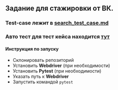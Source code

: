 ## Задание для стажировки от ВК.

### Test-case лежит в [search_test_case.md](https://github.com/Danspb77/VK_task/blob/main/search_test_case.md)


### Авто тест для тест кейса находится [тут](https://github.com/Danspb77/VK_task/blob/main/test_suggestion_list.py)

#### Инструкция по запуску

* Склонировать репозиторий
* Установить **Webdriver** (при необходимости)
* Установить **Pytest** (при необходимости)
* Указать путь к **Webdriver**
* Запустить командой ```pytest```
